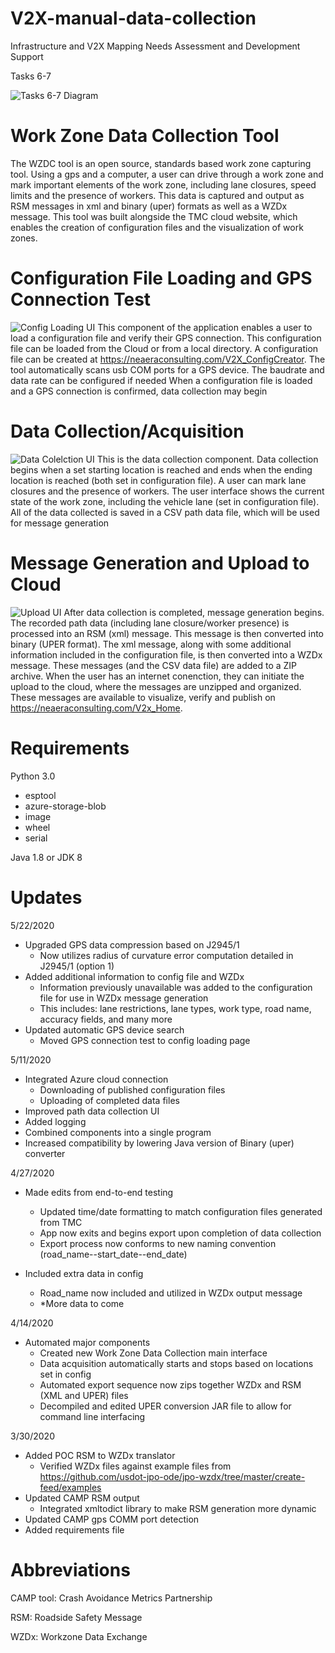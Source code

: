 # V2X-manual-data-collection

Infrastructure and V2X Mapping Needs Assessment and Development Support​

Tasks 6-7

![Tasks 6-7 Diagram](https://github.com/TonyEnglish/V2X-manual-data-collection/blob/master/task_6_7_diagram_screenshot.jpg)

# Work Zone Data Collection Tool

The WZDC tool is an open source, standards based work zone capturing tool. Using a gps and a computer, a user can drive through a work zone and mark important elements of the work zone, including lane closures, speed limits and the presence of workers. This data is captured and output as RSM messages in xml and binary (uper) formats as well as a WZDx message. This tool was built alongside the TMC cloud website, which enables the creation of configuration files and the visualization of work zones. 

# Configuration File Loading and GPS Connection Test
![Config Loading UI](https://github.com/TonyEnglish/V2X-manual-data-collection/blob/master/config_loading_ui_screenshot.jpg)
This component of the application enables a user to load a configuration file and verify their GPS connection. This configuration file can be loaded from the Cloud or from a local directory. A configuration file can be created at https://neaeraconsulting.com/V2X_ConfigCreator.
The tool automatically scans usb COM ports for a GPS device. The baudrate and data rate can be configured if needed
When a configuration file is loaded and a GPS connection is confirmed, data collection may begin

# Data Collection/Acquisition
![Data Colelction UI](https://github.com/TonyEnglish/V2X-manual-data-collection/blob/master/data_collection_ui_screenshot.jpg)
This is the data collection component. Data collection begins when a set starting location is reached and ends when the ending location is reached (both set in configuration file). A user can mark lane closures and the presence of workers. The user interface shows the current state of the work zone, including the vehicle lane (set in configuration file). All of the data collected is saved in a CSV path data file, which will be used for message generation

# Message Generation and Upload to Cloud
![Upload UI](https://github.com/TonyEnglish/V2X-manual-data-collection/blob/master/upload_ui_screenshot.jpg)
After data collection is completed, message generation begins. The recorded path data (including lane closure/worker presence) is processed into an RSM (xml) message. This message is then converted into binary (UPER format). The xml message, along with some additional information included in the configuration file, is then converted into a WZDx message. These messages (and the CSV data file) are added to a ZIP archive. When the user has an internet conenction, they can initiate the upload to the cloud, where the messages are unzipped and organized. These messages are available to visualize, verify and publish on https://neaeraconsulting.com/V2x_Home.

# Requirements

Python 3.0
- esptool
- azure-storage-blob
- image
- wheel
- serial

Java 1.8 or JDK 8

# Updates
5/22/2020
- Upgraded GPS data compression based on J2945/1
  - Now utilizes radius of curvature error computation detailed in J2945/1 (option 1)
- Added additional information to config file and WZDx
  - Information previously unavailable was added to the configuration file for use in WZDx message generation
  - This includes: lane restrictions, lane types, work type, road name, accuracy fields, and many more
- Updated automatic GPS device search
  - Moved GPS connection test to config loading page

5/11/2020
- Integrated Azure cloud connection
  - Downloading of published configuration files
  - Uploading of completed data files
- Improved path data collection UI
- Added logging
- Combined components into a single program
- Increased compatibility by lowering Java version of Binary (uper) converter

4/27/2020
- Made edits from end-to-end testing
  - Updated time/date formatting to match configuration files generated from TMC
  - App now exits and begins export upon completion of data collection
  - Export process now conforms to new naming convention (road_name--start_date--end_date)
  
- Included extra data in config
  - Road_name now included and utilized in WZDx output message
  - *More data to come

4/14/2020
- Automated major components
  - Created new Work Zone Data Collection main interface
  - Data acquisition automatically starts and stops based on locations set in config
  - Automated export sequence now zips together WZDx and RSM (XML and UPER) files
  - Decompiled and edited UPER conversion JAR file to allow for command line interfacing

3/30/2020
- Added POC RSM to WZDx translator
  - Verified WZDx files against example files from https://github.com/usdot-jpo-ode/jpo-wzdx/tree/master/create-feed/examples
- Updated CAMP RSM output
  - Integrated xmltodict library to make RSM generation more dynamic
- Updated CAMP gps COMM port detection
- Added requirements file

# Abbreviations

CAMP tool: Crash Avoidance Metrics Partnership

RSM: Roadside Safety Message

WZDx: Workzone Data Exchange
